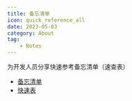 ```yaml
---
title: 备忘清单
icon: quick_reference_all
date: 2023-05-03
category: About
tag:
    - Notes
---
```


为开发人员分享快速参考备忘清单（速查表）

- [备忘清单](https://wangchujiang.com/reference/index.html)
- [快速表](https://www.rapidtables.com/)
